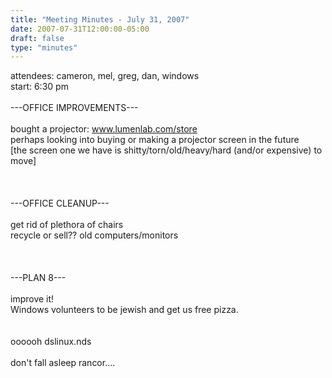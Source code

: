```yaml
---
title: "Meeting Minutes - July 31, 2007"
date: 2007-07-31T12:00:00-05:00
draft: false
type: "minutes"
---
```


attendees: cameron, mel, greg, dan, windows<br />
start: 6:30 pm<br />
<br />
---OFFICE IMPROVEMENTS---<br />
<br />
bought a projector: www.lumenlab.com/store<br />
perhaps looking into buying or making a projector screen in the future<br />
[the screen one we have is shitty/torn/old/heavy/hard (and/or expensive) to move]<br />
<br />
<br />
<br />
---OFFICE CLEANUP---<br />
<br />
get rid of plethora of chairs<br />
recycle or sell?? old computers/monitors<br />
<br />
<br />
<br />
---PLAN 8---<br />
<br />
improve it!<br />
Windows volunteers to be jewish and get us free pizza.<br />
<br />
<br />
oooooh dslinux.nds<br />
<br />
don't fall asleep rancor....